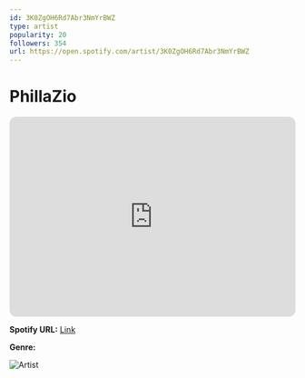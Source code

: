 ```yaml
---
id: 3K0ZgOH6Rd7Abr3NmYrBWZ
type: artist
popularity: 20
followers: 354
url: https://open.spotify.com/artist/3K0ZgOH6Rd7Abr3NmYrBWZ
---
```

# PhillaZio

<iframe style="border-radius:12px" src="https://open.spotify.com/embed/artist/3K0ZgOH6Rd7Abr3NmYrBWZ" width="100%" height="352" frameBorder="0" allowfullscreen="" allow="autoplay; clipboard-write; encrypted-media; fullscreen; picture-in-picture" loading="lazy"></iframe>

**Spotify URL:** [Link](https://open.spotify.com/artist/3K0ZgOH6Rd7Abr3NmYrBWZ)

**Genre:** 

![Artist](https://i.scdn.co/image/ab6761610000e5ebe59ed79e01854bb64ff62b54)
